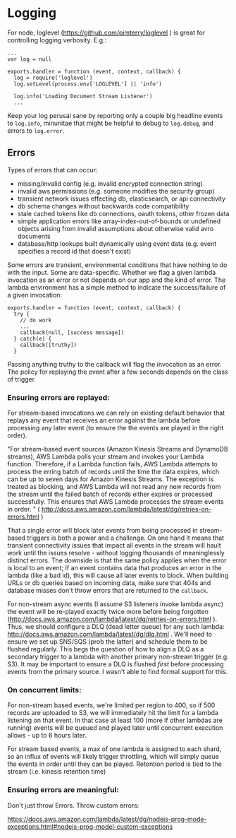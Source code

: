 # Logging

For node, loglevel (https://github.com/pimterry/loglevel ) is great for controlling logging verbosity. E.g.:

```
...
var log = null

exports.handler = function (event, context, callback) {
  log = require('loglevel')
  log.setLevel(process.env['LOGLEVEL'] || 'info')

  log.info('Loading Document Stream Listener')
  ...
```

Keep your log perusal sane by reporting only a couple big headline events to `log.info`, minunitae that might be helpful to debug to `log.debug`, and errors to `log.error`. 

## Errors

Types of errors that can occur:

 - missing/invalid config (e.g. invalid encrypted connection string)
 - invalid aws permissions (e.g. someone modifies the security group)
 - transient network issues effecting db, elasticsearch, or api connectivity 
 - db schema changes without backwards code compatibility
 - stale cached tokens like db connections, oauth tokens, other frozen data
 - simple application errors like array-index-out-of-bounds or undefined objects arising from invalid assumptions about otherwise valid avro documents
 - database/http lookups built dynamically using event data (e.g. event specifies a record id that doesn't exist)

Some errors are transient, environmental conditions that have nothing to do with the input. Some are data-specific. Whether we flag a given lambda invocation as an error or not depends on our app and the kind of error. The lambda environment has a simple method to indicate the success/failure of a given invocation:

```
exports.handler = function (event, context, callback) {
  try {
    // do work
    ...
    callback(null, [success message])
  } catch(e) {
    callback([truthy])
  }
```

Passing anything truthy to the callback will flag the invocation as an error. The policy for replaying the event after a few seconds depends on the class of trigger.

### Ensuring errors are replayed:

For stream-based invocations we can rely on existing default behavior that replays any event that receives an error against the lambda before processing any later event (to ensure the the events are played in the right order).

"For stream-based event sources (Amazon Kinesis Streams and DynamoDB streams), AWS Lambda polls your stream and invokes your Lambda function. Therefore, if a Lambda function fails, AWS Lambda attempts to process the erring batch of records until the time the data expires, which can be up to seven days for Amazon Kinesis Streams. The exception is treated as blocking, and AWS Lambda will not read any new records from the stream until the failed batch of records either expires or processed successfully. This ensures that AWS Lambda processes the stream events in order. " ( http://docs.aws.amazon.com/lambda/latest/dg/retries-on-errors.html )

That a single error will block later events from being processed in stream-based triggers is both a power and a challenge. On one hand it means that transient connectivity issues that impact all events in the stream will hault work until the issues resolve - without logging thousands of meaninglessly distinct errors. The downside is that the same policy applies when the error is local to an event; If an event contains data that produces an error in the lambda (like a bad id), this will cause all later events to block. When building URLs or db queries based on incoming data, make sure that 404s and database misses don't throw errors that are returned to the `callback`.

For non-stream async events (I assume S3 listeners invoke lambda async) the event will be re-played exactly twice more before being forgotten (http://docs.aws.amazon.com/lambda/latest/dg/retries-on-errors.html ). Thus, we should configure a DLQ (dead letter queue) for any such lambda: http://docs.aws.amazon.com/lambda/latest/dg/dlq.html . We'll need to ensure we set up SNS/SQS (prob the latter) and schedule them to be flushed regularly. This begs the question of how to align a DLQ as a secondary trigger to a lambda with another primary non-stream trigger (e.g. S3). It may be important to ensure a DLQ is flushed *first* before processing events from the primary source. I wasn't able to find formal support for this.

### On concurrent limits:

For non-stream based events, we're limited per region to 400, so if 500 records are uploaded to S3, we will immediately hit the limit for a lambda listening on that event. In that case at least 100 (more if other lambdas are running) events will be queued and played later until concurrent execution allows - up to 6 hours later.

For stream based events, a max of one lambda is assigned to each shard, so an influx of events will likely trigger throttling, which will simply queue the events in order until they can be played. Retention period is tied to the stream (i.e. kinesis retention time)

### Ensuring errors are meaningful:

Don't just throw Errors. Throw custom errors:

https://docs.aws.amazon.com/lambda/latest/dg/nodejs-prog-mode-exceptions.html#nodejs-prog-model-custom-exceptions
